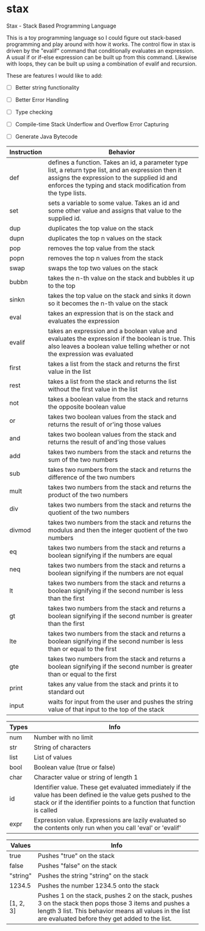 # stax
Stax - Stack Based Programming Language

This is a toy programming language so I could figure out stack-based programming and play around with how it works. The control flow in stax is driven by the "evalif" command that conditionally evaluates an expression. A usual if or if-else expression can be built up from this command. Likewise with loops, they can be built up using a combination of evalif and recursion. 

These are features I would like to add:

- [ ] Better string functionality

- [ ] Better Error Handling

- [ ] Type checking

- [ ] Compile-time Stack Underflow and Overflow Error Capturing

- [ ] Generate Java Bytecode 

Instruction | Behavior
------------|---------
def | defines a function. Takes an id, a parameter type list, a return type list, and an expression then it assigns the expression to the supplied id and enforces the typing and stack modification from the type lists. 
set | sets a variable to some value. Takes an id and some other value and assigns that value to the supplied id.
dup | duplicates the top value on the stack
dupn | duplicates the top n values on the stack
pop | removes the top value from the stack
popn | removes the top n values from the stack
swap | swaps the top two values on the stack
bubbn | takes the n-th value on the stack and bubbles it up to the top
sinkn | takes the top value on the stack and sinks it down so it becomes the n-th value on the stack
eval | takes an expression that is on the stack and evaluates the expression
evalif | takes an expression and a boolean value and evaluates the expression if the boolean is true. This also leaves a boolean value telling whether or not the expression was evaluated
first | takes a list from the stack and returns the first value in the list
rest | takes a list from the stack and returns the list without the first value in the list
not | takes a boolean value from the stack and returns the opposite boolean value
or | takes two boolean values from the stack and returns the result of or'ing those values
and | takes two boolean values from the stack and returns the result of and'ing those values
add | takes two numbers from the stack and returns the sum of the two numbers
sub | takes two numbers from the stack and returns the difference of the two numbers
mult | takes two numbers from the stack and returns the product of the two numbers
div | takes two numbers from the stack and returns the quotient of the two numbers
divmod | takes two numbers from the stack and returns the modulus and then the integer quotient of the two numbers
eq | takes two numbers from the stack and returns a boolean signifying if the numbers are equal
neq | takes two numbers from the stack and returns a boolean signifying if the numbers are not equal
lt | takes two numbers from the stack and returns a boolean signifying if the second number is less than the first
gt | takes two numbers from the stack and returns a boolean signifying if the second number is greater than the first
lte | takes two numbers from the stack and returns a boolean signifying if the second number is less than or equal to the first
gte | takes two numbers from the stack and returns a boolean signifying if the second number is greater than or equal to the first
print | takes any value from the stack and prints it to standard out
input | waits for input from the user and pushes the string value of that input to the top of the stack

Types | Info
------|----
num | Number with no limit
str | String of characters
list | List of values
bool | Boolean value (true or false)
char | Character value or string of length 1
id | Identifier value. These get evaluated immediately if the value has been defined ie the value gets pushed to the stack or if the identifier points to a function that function is called
expr | Expression value. Expressions are lazily evaluated so the contents only run when you call 'eval' or 'evalif'

Values | Info
---------------|----
true | Pushes "true" on the stack
false | Pushes "false" on the stack
"string" | Pushes the string "string" on the stack
1234.5 | Pushes the number 1234.5 onto the stack
[1, 2, 3] | Pushes 1 on the stack, pushes 2 on the stack, pushes 3 on the stack then pops those 3 items and pushes a length 3 list. This behavior means all values in the list are evaluated before they get added to the list.
